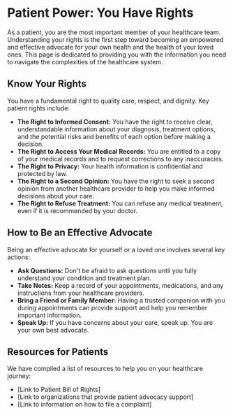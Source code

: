 # Patient Power: You Have Rights

As a patient, you are the most important member of your healthcare team. Understanding your rights is the first step toward becoming an empowered and effective advocate for your own health and the health of your loved ones. This page is dedicated to providing you with the information you need to navigate the complexities of the healthcare system.

## Know Your Rights

You have a fundamental right to quality care, respect, and dignity. Key patient rights include:

*   **The Right to Informed Consent:** You have the right to receive clear, understandable information about your diagnosis, treatment options, and the potential risks and benefits of each option before making a decision.
*   **The Right to Access Your Medical Records:** You are entitled to a copy of your medical records and to request corrections to any inaccuracies.
*   **The Right to Privacy:** Your health information is confidential and protected by law.
*   **The Right to a Second Opinion:** You have the right to seek a second opinion from another healthcare provider to help you make informed decisions about your care.
*   **The Right to Refuse Treatment:** You can refuse any medical treatment, even if it is recommended by your doctor.

## How to Be an Effective Advocate

Being an effective advocate for yourself or a loved one involves several key actions:

*   **Ask Questions:** Don't be afraid to ask questions until you fully understand your condition and treatment plan.
*   **Take Notes:** Keep a record of your appointments, medications, and any instructions from your healthcare providers.
*   **Bring a Friend or Family Member:** Having a trusted companion with you during appointments can provide support and help you remember important information.
*   **Speak Up:** If you have concerns about your care, speak up. You are your own best advocate.

## Resources for Patients

We have compiled a list of resources to help you on your healthcare journey:

*   [Link to Patient Bill of Rights]
*   [Link to organizations that provide patient advocacy support]
*   [Link to information on how to file a complaint]